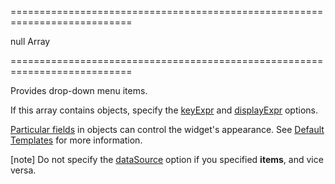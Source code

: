 ===========================================================================
<!--default-->null<!--/default-->
<!--type-->Array<CollectionWidgetItem, Object><!--/type-->
===========================================================================

<!--shortDescription-->
Provides drop-down menu items.
<!--/shortDescription-->

<!--fullDescription-->
If this array contains objects, specify the [keyExpr](/Documentation/ApiReference/UI_Widgets/dxDropDownButton/Configuration/#keyExpr) and [displayExpr](/Documentation/ApiReference/UI_Widgets/dxDropDownButton/Configuration/#displayExpr) options.

[Particular fields](/Documentation/ApiReference/UI_Widgets/dxList/Default_Item_Template/) in objects can control the widget's appearance. See [Default Templates](/Documentation/Guide/Widgets/Common/Templates/#Default_Templates) for more information.

[note] Do not specify the [dataSource](/Documentation/ApiReference/UI_Widgets/dxDropDownButton/Configuration/#dataSource) option if you specified **items**, and vice versa.
<!--/fullDescription-->